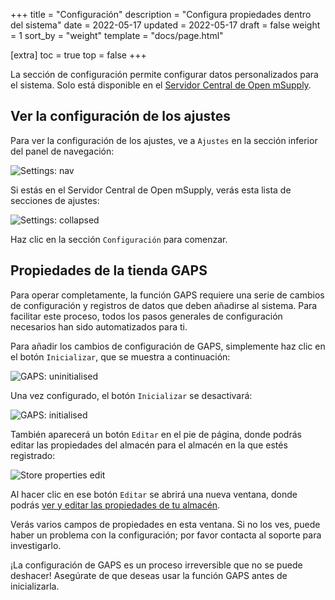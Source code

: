 +++
title = "Configuración"
description = "Configura propiedades dentro del sistema"
date = 2022-05-17
updated = 2022-05-17
draft = false
weight = 1
sort_by = "weight"
template = "docs/page.html"

[extra]
toc = true
top = false
+++

La sección de configuración permite configurar datos personalizados para el sistema. Solo está disponible en el [Servidor Central de Open mSupply](/docs/getting_started/central).

## Ver la configuración de los ajustes

Para ver la configuración de los ajustes, ve a `Ajustes` en la sección inferior del panel de navegación:

![Settings: nav](/docs/settings/images/admin_nav.png)

Si estás en el Servidor Central de Open mSupply, verás esta lista de secciones de ajustes:

![Settings: collapsed](/docs/settings/images/settings_collapsed_central.png)

Haz clic en la sección `Configuración`  para comenzar.

## Propiedades de la tienda GAPS

Para operar completamente, la función GAPS requiere una serie de cambios de configuración y registros de datos que deben añadirse al sistema. Para facilitar este proceso, todos los pasos generales de configuración necesarios han sido automatizados para ti.

Para añadir los cambios de configuración de GAPS, simplemente haz clic en el botón `Inicializar`, que se muestra a continuación:

![GAPS: uninitialised](/docs/settings/images/gaps_unconfigured.png)

Una vez configurado, el botón `Inicializar` se desactivará:

![GAPS: initialised](/docs/settings/images/gaps_configured.png)

También aparecerá un botón `Editar` en el pie de página, donde podrás editar las propiedades del almacén para el almacén en la que estés registrado:

![Store properties edit](/docs/settings/images/store_properties_edit_footer.png)

Al hacer clic en ese botón `Editar` se abrirá una nueva ventana, donde podrás [ver y editar las propiedades de tu almacén](/docs/manage/facilities/#editing-your-store-properties).

Verás varios campos de propiedades en esta ventana. Si no los ves, puede haber un problema con la configuración; por favor contacta al soporte para investigarlo.

<div class='nota'>
¡La configuración de GAPS es un proceso irreversible que no se puede deshacer! Asegúrate de que deseas usar la función GAPS antes de inicializarla.
</div>
